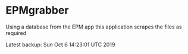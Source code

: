 # EPMgrabber
Using a database from the EPM app this application scrapes the files as required


Latest backup: Sun Oct 6 14:23:01 UTC 2019
